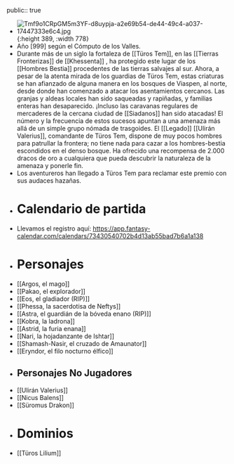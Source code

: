 public:: true

- ![Tmf9o1CRpGM5m3YF-d8uypja-a2e69b54-de44-49c4-a037-17447333e6c4.jpg](../assets/Tmf9o1CRpGM5m3YF-d8uypja-a2e69b54-de44-49c4-a037-17447333e6c4_1740317359272_0.jpg){:height 389, :width 778}
- Año [999] según el Cómputo de los Valles.
- Durante más de un siglo la fortaleza de [[Türos Tem]], en las [[Tierras Fronterizas]] de [[Khessenta]] , ha protegido este lugar de los [[Hombres Bestia]] procedentes de las tierras salvajes al sur. Ahora, a pesar de la atenta mirada de los guardias de Türos Tem, estas criaturas se han afianzado de alguna manera en los bosques de Viaspen, al norte, desde donde han comenzado a atacar los asentamientos cercanos. Las granjas y aldeas locales han sido saqueadas y rapiñadas, y familias enteras han desaparecido. ¡Incluso las caravanas regulares de mercaderes de la cercana ciudad de [[Siadanos]] han sido atacadas! El número y la frecuencia de estos sucesos apuntan a una amenaza más allá de un simple grupo nómada de trasgoides. El [[Legado]] [[Ulirán Valerius]], comandante de Türos Tem, dispone de muy pocos hombres para patrullar la frontera; no tiene nada para cazar a los hombres-bestia escondidos en el denso bosque. Ha ofrecido una recompensa de 2.000 dracos de oro a cualquiera que pueda descubrir la naturaleza de la amenaza y ponerle fin.
- Los aventureros han llegado a Türos Tem para reclamar este premio con sus audaces hazañas.
- # Calendario de partida
- Llevamos el registro aquí: https://app.fantasy-calendar.com/calendars/73430540702b4d13ab55bad7b6a1a138
- # Personajes
- [[Argos, el mago]]
- [[Pakao, el explorador]]
- [[Eos, el gladiador (RIP)]]
- [[Phessa, la sacerdotisa de Neftys]]
- [[Astra, el guardián de la bóveda enano (RIP)]]
- [[Kobra, la ladrona]]
- [[Astrid, la furia enana]]
- [[Nari, la hojadanzante de Ishtar]]
- [[Shamash-Nasir, el cruzado de Amaunator]]
- [[Eryndor, el filo nocturno élfico]]
- ## Personajes No Jugadores
- [[Ulirán Valerius]]
- [[Nicus Balens]]
- [[Süromus Drakon]]
- # Dominios
- [[Türos Lilium]]